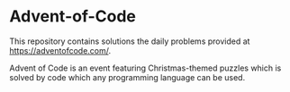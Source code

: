 # Advent-of-Code
This repository contains solutions the daily problems provided at https://adventofcode.com/.

Advent of Code is an event featuring Christmas-themed puzzles which is solved by code which any programming language can be used. 
